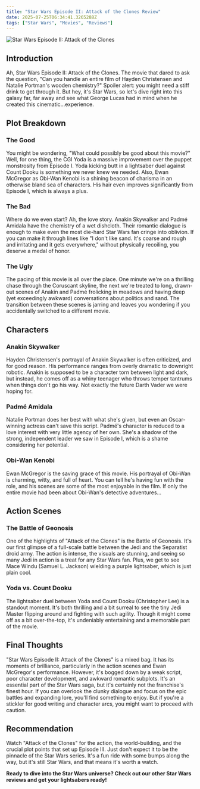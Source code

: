 ```yaml
---
title: "Star Wars Episode II: Attack of the Clones Review"
date: 2025-07-25T06:34:41.3265288Z
tags: ["Star Wars", "Movies", "Reviews"]
---
```


![Star Wars Episode II: Attack of the Clones](https://starwars.com/refresh/2021-05/star-wars-episode-ii-attack-of-the-clones-01.jpg)

## Introduction

Ah, Star Wars Episode II: Attack of the Clones. The movie that dared to ask the question, "Can you handle an entire film of Hayden Christensen and Natalie Portman's wooden chemistry?" Spoiler alert: you might need a stiff drink to get through it. But hey, it's Star Wars, so let's dive right into this galaxy far, far away and see what George Lucas had in mind when he created this cinematic...experience.

## Plot Breakdown

### The Good

You might be wondering, "What could possibly be good about this movie?" Well, for one thing, the CGI Yoda is a massive improvement over the puppet monstrosity from Episode I. Yoda kicking butt in a lightsaber duel against Count Dooku is something we never knew we needed. Also, Ewan McGregor as Obi-Wan Kenobi is a shining beacon of charisma in an otherwise bland sea of characters. His hair even improves significantly from Episode I, which is always a plus.

### The Bad

Where do we even start? Ah, the love story. Anakin Skywalker and Padmé Amidala have the chemistry of a wet dishcloth. Their romantic dialogue is enough to make even the most die-hard Star Wars fan cringe into oblivion. If you can make it through lines like "I don't like sand. It's coarse and rough and irritating and it gets everywhere," without physically recoiling, you deserve a medal of honor.

### The Ugly

The pacing of this movie is all over the place. One minute we're on a thrilling chase through the Coruscant skyline, the next we're treated to long, drawn-out scenes of Anakin and Padmé frolicking in meadows and having deep (yet exceedingly awkward) conversations about politics and sand. The transition between these scenes is jarring and leaves you wondering if you accidentally switched to a different movie.

## Characters

### Anakin Skywalker

Hayden Christensen's portrayal of Anakin Skywalker is often criticized, and for good reason. His performance ranges from overly dramatic to downright robotic. Anakin is supposed to be a character torn between light and dark, but instead, he comes off as a whiny teenager who throws temper tantrums when things don't go his way. Not exactly the future Darth Vader we were hoping for.

### Padmé Amidala

Natalie Portman does her best with what she's given, but even an Oscar-winning actress can't save this script. Padmé's character is reduced to a love interest with very little agency of her own. She's a shadow of the strong, independent leader we saw in Episode I, which is a shame considering her potential.

### Obi-Wan Kenobi

Ewan McGregor is the saving grace of this movie. His portrayal of Obi-Wan is charming, witty, and full of heart. You can tell he's having fun with the role, and his scenes are some of the most enjoyable in the film. If only the entire movie had been about Obi-Wan's detective adventures...

## Action Scenes

### The Battle of Geonosis

One of the highlights of "Attack of the Clones" is the Battle of Geonosis. It's our first glimpse of a full-scale battle between the Jedi and the Separatist droid army. The action is intense, the visuals are stunning, and seeing so many Jedi in action is a treat for any Star Wars fan. Plus, we get to see Mace Windu (Samuel L. Jackson) wielding a purple lightsaber, which is just plain cool.

### Yoda vs. Count Dooku

The lightsaber duel between Yoda and Count Dooku (Christopher Lee) is a standout moment. It's both thrilling and a bit surreal to see the tiny Jedi Master flipping around and fighting with such agility. Though it might come off as a bit over-the-top, it's undeniably entertaining and a memorable part of the movie.

## Final Thoughts

"Star Wars Episode II: Attack of the Clones" is a mixed bag. It has its moments of brilliance, particularly in the action scenes and Ewan McGregor's performance. However, it's bogged down by a weak script, poor character development, and awkward romantic subplots. It's an essential part of the Star Wars saga, but it's certainly not the franchise's finest hour. If you can overlook the clunky dialogue and focus on the epic battles and expanding lore, you'll find something to enjoy. But if you're a stickler for good writing and character arcs, you might want to proceed with caution.

## Recommendation

Watch "Attack of the Clones" for the action, the world-building, and the crucial plot points that set up Episode III. Just don't expect it to be the pinnacle of the Star Wars series. It's a fun ride with some bumps along the way, but it's still Star Wars, and that means it's worth a watch.

**Ready to dive into the Star Wars universe? Check out our other Star Wars reviews and get your lightsabers ready!**
